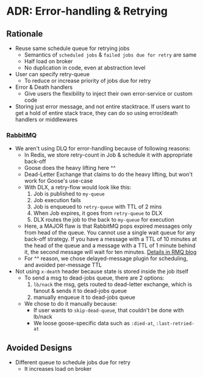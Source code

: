 ADR: Error-handling & Retrying
=============

Rationale
---------
- Reuse same schedule queue for retrying jobs
    - Semantics of `scheduled jobs` & `failed jobs due for retry` are same
    - Half load on broker
    - No duplication in code, even at abstraction level
- User can specify retry-queue
  - To reduce or increase priority of jobs due for retry
- Error & Death handlers
    - Give users the flexibility to inject their own error-service or custom code
- Storing just error message, and not entire stacktrace. If users want to get a hold of entire stack trace, they can do so using error/death handlers or middlewares

### RabbitMQ
- We aren't using DLQ for error-handling because of following reasons:
  - In Redis, we store retry-count in Job & schedule it with appropriate back-off
  - Goose does the heavy lifting here ^^
  - Dead-Letter Exchange that claims to do the heavy lifting, but won't work for Goose's use-case
  - With DLX, a retry-flow would look like this:
    1. Job is published to `my-queue`
    1. Job execution fails
    1. Job is enqueued to `retry-queue` with TTL of 2 mins
    1. When Job expires, it goes from `retry-queue` to DLX
    1. DLX routes the job to the back to `my-queue` for execution
  - Here, a MAJOR flaw is that RabbitMQ pops expired messages only from head of the queue. You cannot use a single wait queue for any back-off strategy. If you have a message with a TTL of 10 minutes at the head of the queue and a message with a TTL of 1 minute behind it, the second message will wait for ten minutes. [Details in RMQ blog](https://www.rabbitmq.com/ttl.html#per-message-ttl-caveats)
  - For ^^ reason, we chose delayed-message plugin for scheduling, and avoided per-message TTL
- Not using `x-death` header because state is stored inside the job itself
  - To send a msg to dead-jobs queue, there are 2 options:
    1. `lb/nack` the msg, gets routed to dead-letter exchange, which is fanout & sends it to dead-jobs queue
    1. manually enqueue it to dead-jobs queue
  - We chose to do it manually because:
    - If user wants to `skip-dead-queue`, that couldn't be done with lb/nack
    - We loose goose-specific data such as `:died-at`, `:last-retried-at`

Avoided Designs
---------

- Different queue to schedule jobs due for retry
    - It increases load on broker
